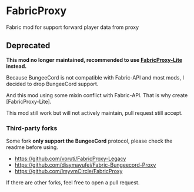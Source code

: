# FabricProxy
Fabric mod for support forward player data from proxy

## Deprecated
**This mod no longer maintained, recommended to use [FabricProxy-Lite](https://github.com/OKTW-Network/FabricProxy-Lite) instead.**

Because BungeeCord is not compatible with Fabric-API and most mods, I decided to drop BungeeCord support.

And this mod using some mixin conflict with Fabric-API. That is why create [FabricProxy-Lite].

This mod still work but will not actively maintain, pull request still accept.

### Third-party forks
Some fork **only support the BungeeCord** protocol, please check the readme before using.

* https://github.com/voruti/FabricProxy-Legacy
* https://github.com/disymayufei/Fabric-Bungeecord-Proxy
* https://github.com/ImyvmCircle/FabricProxy

If there are other forks, feel free to open a pull request.
